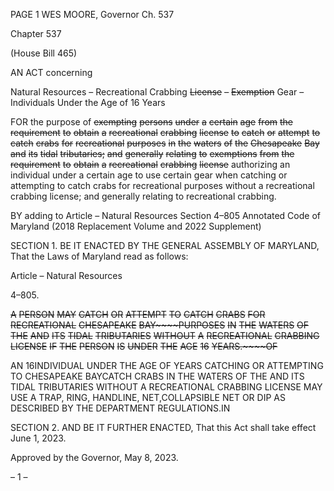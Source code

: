PAGE 1
WES MOORE, Governor Ch. 537

Chapter 537

(House Bill 465)

AN ACT concerning

Natural Resources – Recreational Crabbing ~~License~~ ~~–~~ ~~Exemption~~ Gear –
Individuals Under the Age of 16 Years

FOR the purpose of ~~exempting~~ ~~persons~~ ~~under~~ ~~a~~ ~~certain~~ ~~age~~ ~~from~~ ~~the~~ ~~requirement~~ ~~to~~ ~~obtain~~
~~a~~ ~~recreational~~ ~~crabbing~~ ~~license~~ ~~to~~ ~~catch~~ ~~or~~ ~~attempt~~ ~~to~~ ~~catch~~ ~~crabs~~ ~~for~~ ~~recreational~~
~~purposes~~ ~~in~~ ~~the~~ ~~waters~~ ~~of~~ ~~the~~ ~~Chesapeake~~ ~~Bay~~ ~~and~~ ~~its~~ ~~tidal~~ ~~tributaries;~~ ~~and~~ ~~generally~~
~~relating~~ ~~to~~ ~~exemptions~~ ~~from~~ ~~the~~ ~~requirement~~ ~~to~~ ~~obtain~~ ~~a~~ ~~recreational~~ ~~crabbing~~ ~~license~~
authorizing an individual under a certain age to use certain gear when catching or
attempting to catch crabs for recreational purposes without a recreational crabbing
license; and generally relating to recreational crabbing.

BY adding to
Article – Natural Resources
Section 4–805
Annotated Code of Maryland
(2018 Replacement Volume and 2022 Supplement)

SECTION 1. BE IT ENACTED BY THE GENERAL ASSEMBLY OF MARYLAND,
That the Laws of Maryland read as follows:

Article – Natural Resources

4–805.

~~A~~ ~~PERSON~~ ~~MAY~~ ~~CATCH~~ ~~OR~~ ~~ATTEMPT~~ ~~TO~~ ~~CATCH~~ ~~CRABS~~ ~~FOR~~ ~~RECREATIONAL~~
~~CHESAPEAKE~~ ~~BAY~~~~PURPOSES~~ ~~IN~~ ~~THE~~ ~~WATERS~~ ~~OF~~ ~~THE~~ ~~AND~~ ~~ITS~~ ~~TIDAL~~ ~~TRIBUTARIES~~
~~WITHOUT~~ ~~A~~ ~~RECREATIONAL~~ ~~CRABBING~~ ~~LICENSE~~ ~~IF~~ ~~THE~~ ~~PERSON~~ ~~IS~~ ~~UNDER~~ ~~THE~~ ~~AGE~~
~~16~~ ~~YEARS.~~~~OF~~

AN 16INDIVIDUAL UNDER THE AGE OF YEARS CATCHING OR ATTEMPTING TO
CHESAPEAKE BAYCATCH CRABS IN THE WATERS OF THE AND ITS TIDAL
TRIBUTARIES WITHOUT A RECREATIONAL CRABBING LICENSE MAY USE A
TRAP, RING, HANDLINE, NET,COLLAPSIBLE NET OR DIP AS DESCRIBED BY THE
DEPARTMENT REGULATIONS.IN

SECTION 2. AND BE IT FURTHER ENACTED, That this Act shall take effect June
1, 2023.

Approved by the Governor, May 8, 2023.

– 1 –